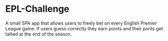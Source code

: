 # EPL-Challenge
A small SPA app that allows users to freely bet on every English Premier League game. If users guess correctly they earn points and their ponts get tallied at the end of the season.
